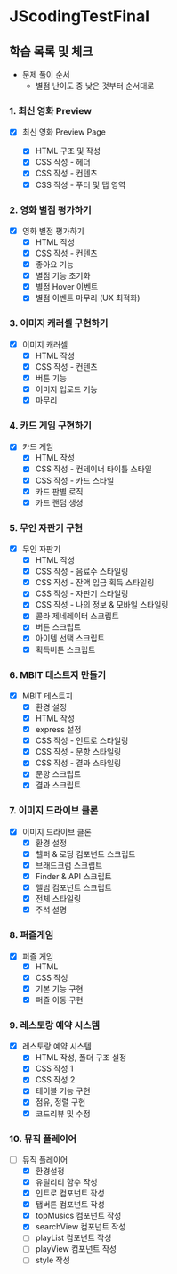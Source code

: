 # JScodingTestFinal

## 학습 목록 및 체크

- 문제 풀이 순서
  - 별점 난이도 중 낮은 것부터 순서대로

### 1. 최신 영화 Preview

- [x] 최신 영화 Preview Page

  - [x] HTML 구조 및 작성
  - [x] CSS 작성 - 헤더
  - [x] CSS 작성 - 컨텐츠
  - [x] CSS 작성 - 푸터 및 탭 영역

### 2. 영화 별점 평가하기

- [x] 영화 별점 평가하기
  - [x] HTML 작성
  - [x] CSS 작성 - 컨텐츠
  - [x] 좋아요 기능
  - [x] 별점 기능 초기화
  - [x] 별점 Hover 이벤트
  - [x] 별점 이벤트 마무리 (UX 최적화)

### 3. 이미지 캐러셀 구현하기

- [x] 이미지 캐러셀
  - [x] HTML 작성
  - [x] CSS 작성 - 컨텐츠
  - [x] 버튼 기능
  - [x] 이미지 업로드 기능
  - [x] 마무리

### 4. 카드 게임 구현하기

- [x] 카드 게임
  - [x] HTML 작성
  - [x] CSS 작성 - 컨테이너 타이틀 스타일
  - [x] CSS 작성 - 카드 스타일
  - [x] 카드 판별 로직
  - [x] 카드 랜덤 생성

### 5. 무인 자판기 구현

- [x] 무인 자판기
  - [x] HTML 작성
  - [x] CSS 작성 - 음료수 스타일링
  - [x] CSS 작성 - 잔액 입금 획득 스타일링
  - [x] CSS 작성 - 자판기 스타일링
  - [x] CSS 작성 - 나의 정보 & 모바일 스타일링
  - [x] 콜라 제네레이터 스크립트
  - [x] 버튼 스크립트
  - [x] 아이템 선택 스크립트
  - [x] 획득버튼 스크립트

### 6. MBIT 테스트지 만들기

- [x] MBIT 테스트지
  - [x] 환경 설정
  - [x] HTML 작성
  - [x] express 설정
  - [x] CSS 작성 - 인트로 스타일링
  - [x] CSS 작성 - 문항 스타일링
  - [x] CSS 작성 - 결과 스타일링
  - [x] 문항 스크립트
  - [x] 결과 스크립트

### 7. 이미지 드라이브 클론

- [x] 이미지 드라이브 클론
  - [x] 환경 설정
  - [x] 헬퍼 & 로딩 컴포넌트 스크립트
  - [x] 브래드크럼 스크립트
  - [x] Finder & API 스크립트
  - [x] 앨범 컴포넌트 스크립트
  - [x] 전체 스타일링
  - [x] 주석 설명

### 8. 퍼즐게임

- [x] 퍼즐 게임
  - [x] HTML
  - [x] CSS 작성
  - [x] 기본 기능 구현
  - [x] 퍼즐 이동 구현

### 9. 레스토랑 예약 시스템

- [x] 레스토랑 예약 시스템
  - [x] HTML 작성, 폴더 구조 설정
  - [x] CSS 작성 1
  - [x] CSS 작성 2
  - [x] 테이블 기능 구현
  - [x] 점유, 정렬 구현
  - [x] 코드리뷰 및 수정

### 10. 뮤직 플레이어

- [ ] 뮤직 플레이어
  - [x] 환경설정
  - [x] 유틸리티 함수 작성
  - [x] 인트로 컴포넌트 작성
  - [x] 탭버튼 컴포넌트 작성
  - [x] topMusics 컴포넌트 작성
  - [x] searchView 컴포넌트 작성
  - [ ] playList 컴포넌트 작성
  - [ ] playView 컴포넌트 작성
  - [ ] style 작성
